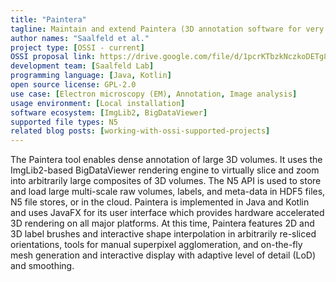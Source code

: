 ```yaml
---
title: "Paintera"
tagline: Maintain and extend Paintera (3D annotation software for very large volumes).
author names: "Saalfeld et al."
project type: [OSSI - current]
OSSI proposal link: https://drive.google.com/file/d/1pcrKTbzkNczkoDETg8og-y5XzCdauVJ3/view
development team: [Saalfeld Lab]
programming language: [Java, Kotlin]
open source license: GPL-2.0
use case: [Electron microscopy (EM), Annotation, Image analysis]
usage environment: [Local installation]
software ecosystem: [ImgLib2, BigDataViewer]
supported file types: N5
related blog posts: [working-with-ossi-supported-projects]
---
```


The Paintera tool enables dense annotation of large 3D volumes. It uses the ImgLib2-based BigDataViewer rendering engine to virtually slice and zoom into arbitrarily large composites of 3D volumes. The N5 API is used to store and load large multi-scale raw volumes, labels, and meta-data in HDF5 files, N5 file stores, or in the cloud. Paintera is implemented in Java and Kotlin and uses JavaFX for its user interface which provides hardware accelerated 3D rendering on all major platforms. At this time, Paintera features 2D and 3D label brushes and interactive shape interpolation in arbitrarily re-sliced orientations, tools for manual superpixel agglomeration, and on-the-fly mesh generation and interactive display with adaptive level of detail (LoD) and smoothing.
